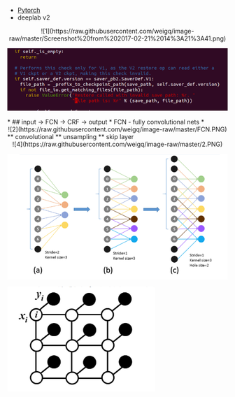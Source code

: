 * [Pytorch](https://github.com/pytorch/tutorials)
* deeplab v2
<div align="center">
![1](https://raw.githubusercontent.com/weigq/image-raw/master/Screenshot%20from%202017-02-21%2014%3A21%3A41.png)    
  
  
![2](https://raw.githubusercontent.com/weigq/image-raw/master/Screenshot%20from%202017-02-21%2014%3A22%3A32.png)
</div>
* ## input -> FCN -> CRF -> output
* FCN - fully convolutional nets
* <div align="center">
![2](https://raw.githubusercontent.com/weigq/image-raw/master/FCN.PNG)
</div>
** convolutional 
** unsampling
** skip layer
<div align="center">
![4](https://raw.githubusercontent.com/weigq/image-raw/master/2.PNG)
</div>

![4](https://raw.githubusercontent.com/weigq/image-raw/master/3.PNG)



![4](https://raw.githubusercontent.com/weigq/image-raw/master/5.PNG)

